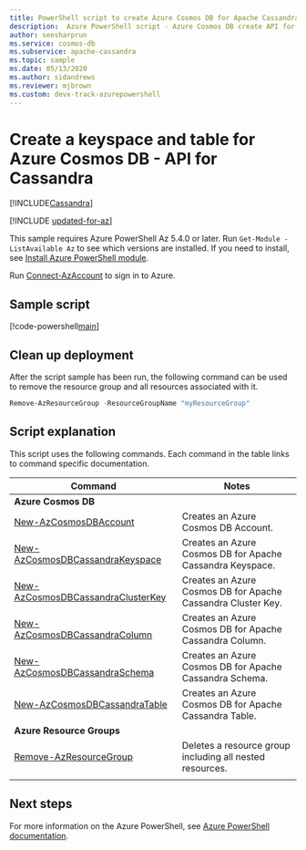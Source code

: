 ```yaml
---
title: PowerShell script to create Azure Cosmos DB for Apache Cassandra keyspace and table
description:  Azure PowerShell script - Azure Cosmos DB create API for Cassandra keyspace and table
author: seesharprun
ms.service: cosmos-db
ms.subservice: apache-cassandra
ms.topic: sample
ms.date: 05/13/2020
ms.author: sidandrews
ms.reviewer: mjbrown
ms.custom: devx-track-azurepowershell
---
```


# Create a keyspace and table for Azure Cosmos DB - API for Cassandra
[!INCLUDE[Cassandra](../../../includes/appliesto-cassandra.md)]

[!INCLUDE [updated-for-az](../../../../../includes/updated-for-az.md)]

This sample requires Azure PowerShell Az 5.4.0 or later. Run `Get-Module -ListAvailable Az` to see which versions are installed.
If you need to install, see [Install Azure PowerShell module](/powershell/azure/install-azure-powershell).

Run [Connect-AzAccount](/powershell/module/az.accounts/connect-azaccount) to sign in to Azure.

## Sample script

[!code-powershell[main](../../../../../powershell_scripts/cosmosdb/cassandra/ps-cassandra-create.ps1 "Create a keyspace and table for API for Cassandra")]

## Clean up deployment

After the script sample has been run, the following command can be used to remove the resource group and all resources associated with it.

```powershell
Remove-AzResourceGroup -ResourceGroupName "myResourceGroup"
```

## Script explanation

This script uses the following commands. Each command in the table links to command specific documentation.

| Command | Notes |
|---|---|
|**Azure Cosmos DB**| |
| [New-AzCosmosDBAccount](/powershell/module/az.cosmosdb/new-azcosmosdbaccount) | Creates an Azure Cosmos DB Account. |
| [New-AzCosmosDBCassandraKeyspace](/powershell/module/az.cosmosdb/new-azcosmosdbcassandrakeyspace) | Creates an Azure Cosmos DB for Apache Cassandra Keyspace. |
| [New-AzCosmosDBCassandraClusterKey](/powershell/module/az.cosmosdb/new-azcosmosdbcassandraclusterkey) | Creates an Azure Cosmos DB for Apache Cassandra Cluster Key. |
| [New-AzCosmosDBCassandraColumn](/powershell/module/az.cosmosdb/new-azcosmosdbcassandracolumn) | Creates an Azure Cosmos DB for Apache Cassandra Column. |
| [New-AzCosmosDBCassandraSchema](/powershell/module/az.cosmosdb/new-azcosmosdbcassandraschema) | Creates an Azure Cosmos DB for Apache Cassandra Schema. |
| [New-AzCosmosDBCassandraTable](/powershell/module/az.cosmosdb/new-azcosmosdbcassandratable) | Creates an Azure Cosmos DB for Apache Cassandra Table. |
|**Azure Resource Groups**| |
| [Remove-AzResourceGroup](/powershell/module/az.resources/remove-azresourcegroup) | Deletes a resource group including all nested resources. |
|||

## Next steps

For more information on the Azure PowerShell, see [Azure PowerShell documentation](/powershell/).
